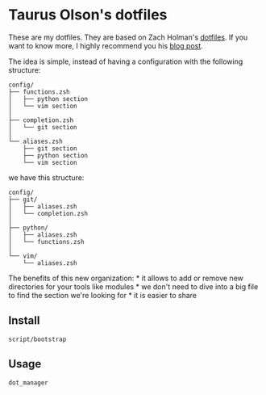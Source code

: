 # Taurus Olson's dotfiles

These are my dotfiles. They are based on Zach Holman's [dotfiles](https://github.com/holman/dotfiles).
If you want to know more, I highly recommend you his [blog post](http://zachholman.com/2010/08/dotfiles-are-meant-to-be-forked/).

The idea is simple, instead of having a configuration with the following structure:

    config/
    ├── functions.zsh
    │   ├── python section
    │   └── vim section 
    │
    ├── completion.zsh
    │   └── git section 
    │
    └── aliases.zsh
        ├── git section
        ├── python section
        └── vim section 

we have this structure:

    config/
    ├── git/
    │   ├── aliases.zsh
    │   └── completion.zsh
    │
    ├── python/
    │   ├── aliases.zsh
    │   └── functions.zsh
    │
    └── vim/
        └── aliases.zsh

The benefits of this new organization:
    * it allows to add or remove new directories for your tools like modules
    * we don't need to dive into a big file to find the section we're looking for
    * it is easier to share


## Install

```
script/bootstrap
```


## Usage

```
dot_manager
```


